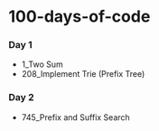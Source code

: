 # 100-days-of-code

### Day 1
- 1_Two Sum
- 208_Implement Trie (Prefix Tree)

### Day 2
- 745_Prefix and Suffix Search
